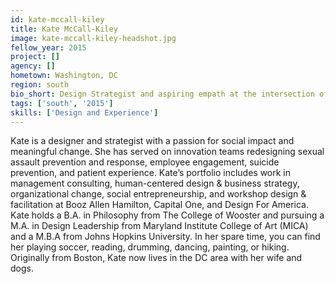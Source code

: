 ```yaml
---
id: kate-mccall-kiley
title: Kate McCall-Kiley
image: kate-mccall-kiley-headshot.jpg
fellow_year: 2015
project: []
agency: []
hometown: Washington, DC
region: south
bio_short: Design Strategist and aspiring empath at the intersection of design, business, tech, & social innovation. MICA. Johns Hopkins. College of Wooster.
tags: ['south', '2015']
skills: ['Design and Experience']
---
```


Kate is a designer and strategist with a passion for social impact and meaningful change. She has served on innovation teams redesigning sexual assault prevention and response, employee engagement, suicide prevention, and patient experience. Kate’s portfolio includes work in management consulting, human-centered design & business strategy, organizational change, social entrepreneurship, and workshop design & facilitation at Booz Allen Hamilton, Capital One, and Design For America. Kate holds a B.A. in Philosophy from The College of Wooster and pursuing a M.A. in Design Leadership from Maryland Institute College of Art (MICA) and a M.B.A from Johns Hopkins University. In her spare time, you can find her playing soccer, reading, drumming, dancing, painting, or hiking. Originally from Boston, Kate now lives in the DC area with her wife and dogs.
